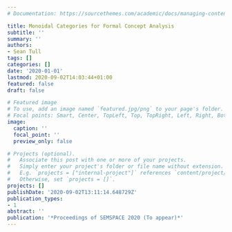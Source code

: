 ```yaml
---
# Documentation: https://sourcethemes.com/academic/docs/managing-content/

title: Monoidal Categories for Formal Concept Analysis
subtitle: ''
summary: ''
authors:
- Sean Tull
tags: []
categories: []
date: '2020-01-01'
lastmod: 2020-09-02T14:03:44+01:00
featured: false
draft: false

# Featured image
# To use, add an image named `featured.jpg/png` to your page's folder.
# Focal points: Smart, Center, TopLeft, Top, TopRight, Left, Right, BottomLeft, Bottom, BottomRight.
image:
  caption: ''
  focal_point: ''
  preview_only: false

# Projects (optional).
#   Associate this post with one or more of your projects.
#   Simply enter your project's folder or file name without extension.
#   E.g. `projects = ["internal-project"]` references `content/project/deep-learning/index.md`.
#   Otherwise, set `projects = []`.
projects: []
publishDate: '2020-09-02T13:11:14.648729Z'
publication_types:
- 1
abstract: ''
publication: '*Proceedings of SEMSPACE 2020 (To appear)*'
---
```

